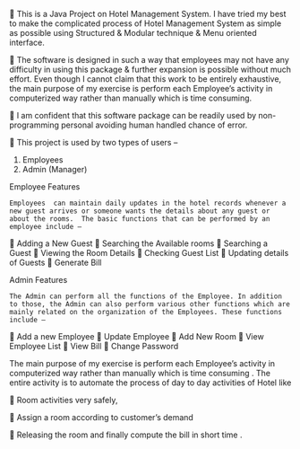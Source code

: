 	This is a Java Project on Hotel Management System. I have tried my best to make the complicated process of Hotel Management System as simple as possible using Structured & Modular technique & Menu oriented interface. 

	The software is designed in such a way that employees may not have any difficulty in using this package & further expansion is possible without much effort. Even though I cannot claim that this work to be entirely exhaustive, the main purpose of my exercise is perform each Employee’s activity in computerized way rather than manually which is time consuming.

	I am confident that this software package can be readily used by non-programming personal avoiding human handled chance of error.

	This project is used by two types of users –
 1. Employees
 2. Admin (Manager)
 
 
 Employee Features
 
 	Employees  can maintain daily updates in the hotel records whenever a new guest arrives or someone wants the details about any guest or about the rooms.  The basic functions that can be performed by an employee include – 
	Adding a New Guest
	Searching the Available rooms
	Searching  a Guest
	Viewing the Room Details
	Checking Guest List
	Updating details of Guests
	Generate Bill


Admin Features

	The Admin can perform all the functions of the Employee. In addition to those, the Admin can also perform various other functions which are mainly related on the organization of the Employees. These functions include – 
	Add a new Employee
	Update Employee
	Add New Room
	View Employee List
	View Bill
	Change Password

The main purpose of my exercise is perform each Employee’s activity in  computerized way rather than manually which is time consuming .
The entire activity is to automate the process of day to day activities of  Hotel like

	Room activities very safely,

	Assign a room according to customer’s demand

	Releasing the room and finally compute the bill in short time .
